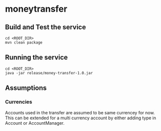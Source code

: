 # moneytransfer

## Build and Test the service

    cd <ROOT_DIR>
    mvn clean package

## Running the service

    cd <ROOT_DIR>
    java -jar release/money-transfer-1.0.jar

## Assumptions

### Currencies
Accounts used in the transfer are assumed to be same currencey for now. This can be extended
for a multi currency account by either adding type in Account or AccountManager.

